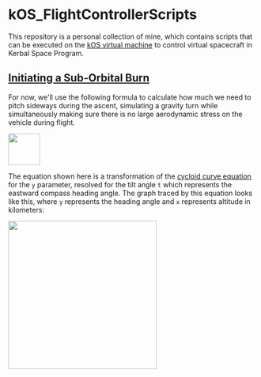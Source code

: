 # kOS_FlightControllerScripts

This repository is a personal collection of mine, which contains scripts that can be executed on the [kOS virtual machine](https://ksp-kos.github.io/KOS/) to control virtual spacecraft in Kerbal Space Program.

## [Initiating a Sub-Orbital Burn](#initiating-suborbital-burn)

For now, we'll use the following formula to calculate how much we need to pitch sideways during the ascent, simulating a gravity turn while simultaneously making sure there is no large aerodynamic stress on the vehicle during flight.

<!--
  This Markdown README file features special SVG files which adapt their content's color to the surrounding dark or light theme of the operating system and browser, optimizing contrast. This
  is possible because you can style an SVG graphic by adding CSS in a `foreignObject` XML tag.
-->
<img src="https://space-resources.s3.fr-par.scw.cloud/cycloid_launch_curve.svg" height="64" />

The equation shown here is a transformation of the [cycloid curve equation](https://en.wikipedia.org/wiki/Cycloid#Equations) for the `y` parameter, resolved for the tilt angle `t` which represents the eastward compass heading angle. The graph traced by this equation looks like this, where `y` represents the heading angle and `x` represents altitude in kilometers:

<img src="https://space-resources.s3.fr-par.scw.cloud/cycloid_angle_graph.svg" height="300" />